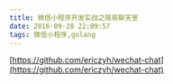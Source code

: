 ```yaml
---
title: 微信小程序开发实战之简易聊天室
date: 2016-09-28 22:09:57
tags: 微信小程序,golang
---
```

[https://github.com/ericzyh/wechat-chat](https://github.com/ericzyh/wechat-chat)
